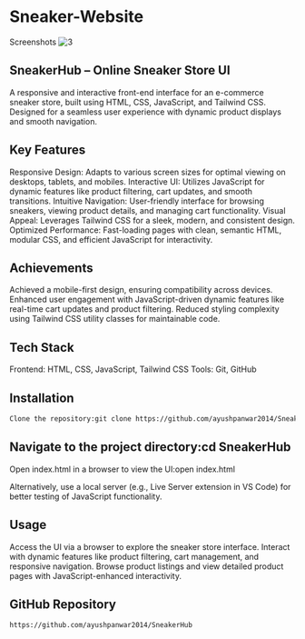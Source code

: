 # Sneaker-Website


Screenshots
![3](https://github.com/user-attachments/assets/003153b3-9e3a-49f7-a594-b61f202b2a94)



## SneakerHub – Online Sneaker Store UI
A responsive and interactive front-end interface for an e-commerce sneaker store, built using HTML, CSS, JavaScript, and Tailwind CSS. Designed for a seamless user experience with dynamic product displays and smooth navigation.

## Key Features

Responsive Design: Adapts to various screen sizes for optimal viewing on desktops, tablets, and mobiles.
Interactive UI: Utilizes JavaScript for dynamic features like product filtering, cart updates, and smooth transitions.
Intuitive Navigation: User-friendly interface for browsing sneakers, viewing product details, and managing cart functionality.
Visual Appeal: Leverages Tailwind CSS for a sleek, modern, and consistent design.
Optimized Performance: Fast-loading pages with clean, semantic HTML, modular CSS, and efficient JavaScript for interactivity.

## Achievements

Achieved a mobile-first design, ensuring compatibility across devices.
Enhanced user engagement with JavaScript-driven dynamic features like real-time cart updates and product filtering.
Reduced styling complexity using Tailwind CSS utility classes for maintainable code.

## Tech Stack

Frontend: HTML, CSS, JavaScript, Tailwind CSS
Tools: Git, GitHub

## Installation
```bash
Clone the repository:git clone https://github.com/ayushpanwar2014/SneakerHub.git
```

## Navigate to the project directory:cd SneakerHub


Open index.html in a browser to view the UI:open index.html

Alternatively, use a local server (e.g., Live Server extension in VS Code) for better testing of JavaScript functionality.

## Usage

Access the UI via a browser to explore the sneaker store interface.
Interact with dynamic features like product filtering, cart management, and responsive navigation.
Browse product listings and view detailed product pages with JavaScript-enhanced interactivity.

## GitHub Repository
```bash
https://github.com/ayushpanwar2014/SneakerHub
```
